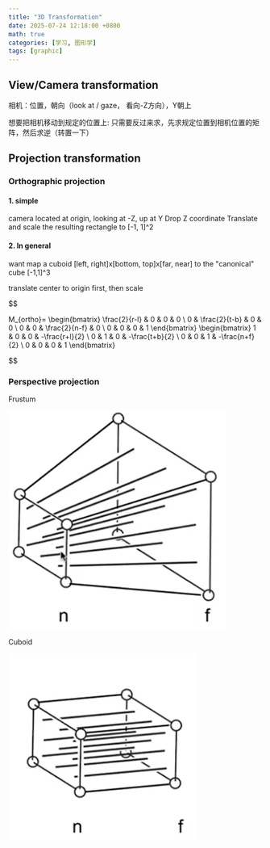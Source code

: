 ```yaml
---
title: "3D Transformation"
date: 2025-07-24 12:18:00 +0800
math: true
categories: [学习, 图形学]
tags: [graphic]
---
```


## View/Camera transformation

相机：位置，朝向（look at / gaze， 看向-Z方向），Y朝上

想要把相机移动到规定的位置上:
只需要反过来求，先求规定位置到相机位置的矩阵，然后求逆（转置一下）

## Projection transformation

### Orthographic projection

#### 1. simple

camera located at origin, looking at -Z, up at Y
Drop Z coordinate
Translate and scale the resulting rectangle to [-1, 1]^2

#### 2. In general

want map a cuboid [left, right]x[bottom, top]x[far, near] to the "canonical" cube [-1,1]^3

translate center to origin first, then scale

$$

M_{ortho}=
\begin{bmatrix}
\frac{2}{r-l} & 0 & 0 & 0 \\
0 & \frac{2}{t-b} & 0 & 0 \\
0 & 0 & \frac{2}{n-f} & 0 \\
0 & 0 & 0 & 1
\end{bmatrix}
\begin{bmatrix}
1 & 0 & 0 & -\frac{r+l}{2} \\
0 & 1 & 0 & -\frac{t+b}{2} \\
0 & 0 & 1 & -\frac{n+f}{2} \\
0 & 0 & 0 & 1
\end{bmatrix}

$$

### Perspective projection

Frustum

![alt text](/assets/img/post/image-1.png)

Cuboid

![alt text](/assets/img/post/image-2.png)

